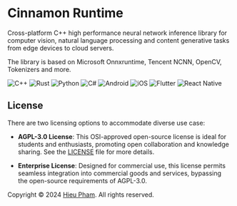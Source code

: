 # Cinnamon Runtime
Cross-platform C++ high performance neural network inference library for computer vision, natural language processing and content generative tasks from edge devices to cloud servers.

The library is based on Microsoft Onnxruntime, Tencent NCNN, OpenCV, Tokenizers and more. 

![C++](https://img.shields.io/badge/c++-%2300599C.svg?style=plastic&logo=c%2B%2B&logoColor=white)
![Rust](https://img.shields.io/badge/rust-%23000000.svg?style=plastic&logo=rust&logoColor=white)
![Python](https://img.shields.io/badge/python-3670A0?style=plastic&logo=python&logoColor=ffdd54)
![C#](https://img.shields.io/badge/c%23-%23239120.svg?style=plastic&logo=csharp&logoColor=white)
![Android](https://img.shields.io/badge/Android-3DDC84?style=plastic&logo=android&logoColor=white)
![iOS](https://img.shields.io/badge/iOS-000000?style=plastic&logo=ios&logoColor=white)
![Flutter](https://img.shields.io/badge/Flutter-%2302569B.svg?style=plastic&logo=Flutter&logoColor=white)
![React Native](https://img.shields.io/badge/react_native-%2320232a.svg?style=plastic&logo=react&logoColor=%2361DAFB)

## License
There are two licensing options to accommodate diverse use case:

* **AGPL-3.0 License**:
This OSI-approved open-source license is ideal for students and enthusiasts, promoting open collaboration and knowledge sharing. See the [LICENSE](LICENSE) file for more details.

* **Enterprise License**:
Designed for commercial use, this license permits seamless integration into commercial goods and services, bypassing the open-source requirements of AGPL-3.0.

Copyright &copy; 2024 [Hieu Pham](https://github.com/hieupth). All rights reserved.
